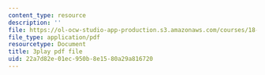 ```yaml
---
content_type: resource
description: ''
file: https://ol-ocw-studio-app-production.s3.amazonaws.com/courses/18-01sc-single-variable-calculus-fall-2010/22a7d82e01ec950b8e1580a29a816720_ShGBRUx2ub8.pdf
file_type: application/pdf
resourcetype: Document
title: 3play pdf file
uid: 22a7d82e-01ec-950b-8e15-80a29a816720
---
```

